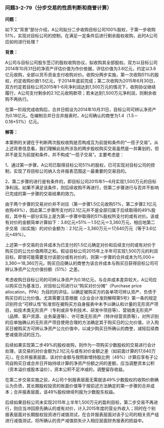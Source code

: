 ### 问题3-2-79（分步交易的性质判断和商誉计算）

**问题：**

如下文“背景”部分介绍，A公司拟分二步收购目标公司100%股权，于第一步收购51%，实现对目标公司的控制，在满足一定条件后进行剩余股权收购，此时A公司应如何进行处理？

**背景：**

A公司与目标公司股东签订的股权收购协议，拟收购其全部股权。双方以目标公司2014年10月31日的净资产评估价值为作价依据，评估价值为3.6亿元，约定以3.6亿元收购，全部以货币资金支付收购对价。收购分两步实施，第一次收购51%的股权，约定收购价款1.5亿元，于2014年底前完成；第二次收购为2015年6月30日，双方约定若目标公司2015年1-6月净利润达到1,500万元的情况下，收购协议继续履行，A公司支付剩余的2.1亿元收购款项；若未达到1,500万元净利润，则剩余收购不再执行。

在第一阶段完成收购后，合并日假设为2014年10月31日，目标公司可辨认净资产为0.18亿元。在编制合并日合并报表时，A公司确认的商誉为1.4（1.5－0.18×51%）亿元。

**解答：**

本案例的关键在于判断两次股权收购是否构成互为前提和条件的“一揽子交易”。从上述背景信息看，我们理解此处所涉及的两步股权购买交易虽然是一并筹划的，但并不是互为前提和条件，并不构成“一揽子交易”。主要考虑是：

1、通过第一步骤，A公司已取得目标公司51%的股权，已可实现对目标公司的控制，实现了将目标公司纳入合并报表范围这一最重要的交易目的。

2、第二步骤的进行是有条件的，即目标公司2015年1～6月实现1,500万元的目标净利润。如果不满足该条件，则后续收购不再进行，但第二步骤进行与否并不影响已完成的第一步骤的交易结果的效力。

由于两个步骤的交易对价并不对应（第一步骤1.5亿元收购51%，第二步骤2.1亿元收购49%），因此第二步骤所支付的2.1亿元并不是全部归属于后续取得的49%股权，其中有一部分实际上是为第一步骤中取得的51%股权所支付的或有对价。该或有对价的金额简单计算如下：3.6亿元×51%－1.5亿元＝3,360万元，相应地第二步交易（如实施）的对价金额为：2.1亿元－3,360万元＝17,640万元（等于3.6亿元×49%）。

上述第一步交易的合并成本为已支付的1.5亿元确定对价和后续支付的或有对价于购买日的公允价值两项之和。假设目标公司2015年上半年可实现1,500万元的利润目标，即很可能需要支付该部分或有对价的，则第一步骤的合并成本为15,000＋3,360＝18,360万元。购买日应确认的商誉为该合并成本与购买日获得目标公司可辨认净资产公允价值份额（51%）之差。

考虑收购日目标公司的可辨认净资产为0.18亿元，与合并成本差异较大，A公司应以购买日为基准日，对目标公司进行以“购买对价分摊”（Purchase
price
allocation，PPA）为目的的评估，以确定被购买方的各单项可辨认资产、负债于购买日的公允价值。尤其需要注意根据《企业会计准则解释第5号》第一条的规定识别符合“可辨认性”标准但在被购买方自身报表中未予以确认和计量的无形资产项目，如技术类无形资产（专利或非专利技术、研发中项目等）、营销类无形资产（品牌、客户资源、业务渠道等）、许可类无形资产（特许经营资质等），对所识别的应单独确认的无形资产项目使用合理的方法确定其于购买日的公允价值，计入购买日被购买方可辨认净资产公允价值中，以减少购买日所确认的商誉，减轻后续商誉减值测试的压力。

后续如果实现第二步49%的股权收购，则作为一项购买少数股权的交易进行会计处理，该交易的对价金额为2.1亿元与或有对价金额之差（如前面计算的17,640万元）。在合并报表层面，该对价金额与按照新增持股比例（49%）计算应享有子公司自购买日或合并日开始持续计算的净资产份额之间的差额，应当调整资本公积（资本溢价或股本溢价），资本公积不足冲减的，调整留存收益。

在第二步交易实施之前，A公司个别报表层面无需就该49%少数股权的收购价款确认为负债，其长期股权投资的账面价值等于按前述方法确定的第一步骤的合并成本；合并报表层面，该49%股权继续列报为少数股东权益。

后续如果目标公司未实现2015年上半年1,500万元的盈利目标，第二步交易不再进行，则应当冲回原先确认的或有对价，计入2015年度的营业外收入；同时在个别报表层面对长期股权投资进行减值测试，在合并报表层面对该子公司的相关资产组进行减值测试，将所确认的资产减值损失计入相应层面财务报表的损益中。
